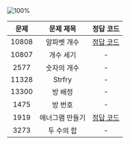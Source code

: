 ![100%](https://progress-bar.dev/2/?scale=8&title=progress&width=500&color=babaca&suffix=/8)

| 문제 | 문제 제목 | 정답 코드 |
| :--: | :--: | :--: |
| 10808 | 알파벳 개수 | [정답 코드](../0x03/solutions/10808.cpp) |
| 10807 | 개수 세기 | - |
| 2577 | 숫자의 개수 | - |
| 11328 | Strfry | - |
| 13300 | 방 배정 | - |
| 1475 | 방 번호 | - |
| 1919 | 애너그램 만들기 | [정답 코드](../0x03/solutions/1919.cpp) |
| 3273 | 두 수의 합 | - |
